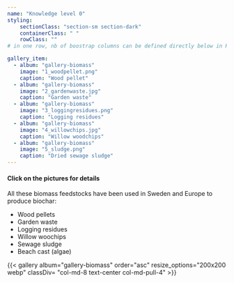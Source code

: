 ```yaml
---
name: "Knowledge level 0"
styling:
    sectionClass: "section-sm section-dark"
    containerClass: " "
    rowClass: ""
# in one row, nb of boostrap columns can be defined directly below in HTML

gallery_item:
  - album: "gallery-biomass"
    image: "1_woodpellet.png"
    caption: "Wood pellet"
  - album: "gallery-biomass"
    image: "2_gardenwaste.jpg"
    caption: "Garden waste"
  - album: "gallery-biomass"
    image: "3_loggingresidues.png"
    caption: "Logging residues"
  - album: "gallery-biomass"
    image: "4_willowchips.jpg"
    caption: "Willow woodchips"
  - album: "gallery-biomass"
    image: "5_sludge.png"
    caption: "Dried sewage sludge"
---
```


<div class="col-md-4 text-left col-md-push-8">

#### **Click on the pictures for details**

All these biomass feedstocks have been used in Sweden and Europe to produce biochar:

* Wood pellets
* Garden waste
* Logging residues
* Willow woochips
* Sewage sludge
* Beach cast (algae)

</div>

{{< gallery album="gallery-biomass" order="asc" resize_options="200x200 webp" classDiv= "col-md-8 text-center col-md-pull-4" >}}


